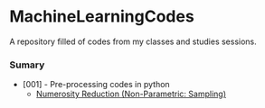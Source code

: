 # MachineLearningCodes
A repository filled of codes from my classes and studies sessions.

### Sumary
- [001] - Pre-processing codes in python
    - [Numerosity Reduction (Non-Parametric: Sampling)](/workspaces/MachineLearningCodes/001-NumerosityReduction.ipynb)
